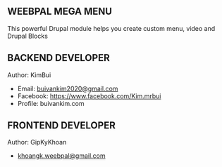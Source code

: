 WEEBPAL MEGA MENU
-----------
This powerful Drupal module helps you create custom menu, video and Drupal Blocks 


BACKEND DEVELOPER
-----------------
Author: KimBui
 * Email: buivankim2020@gmail.com
 * Facebook: https://www.facebook.com/Kim.mrbui
 * Profile: buivankim.com

FRONTEND DEVELOPER
------------------
Author: GipKyKhoan
 * khoangk.weebpal@gmail.com